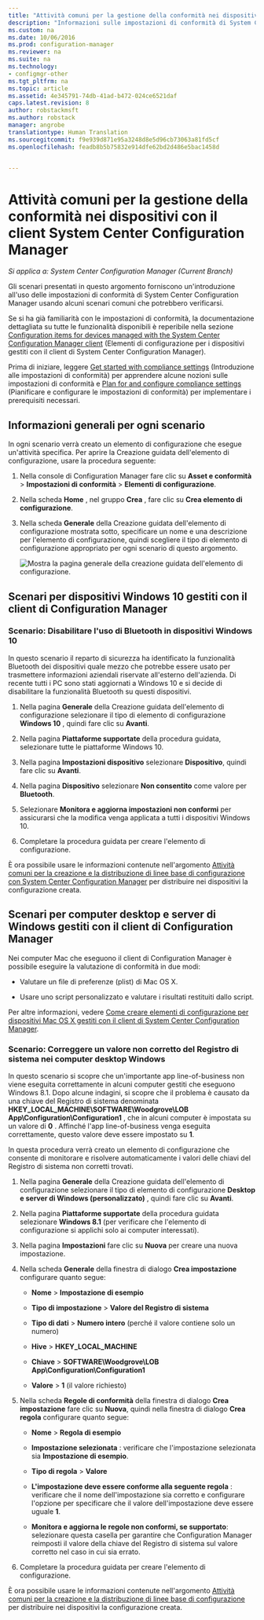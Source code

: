 ```yaml
---
title: "Attività comuni per la gestione della conformità nei dispositivi con il client System Center Configuration Manager | Microsoft Docs"
description: "Informazioni sulle impostazioni di conformità di System Center Configuration Manager in alcuni scenari comuni."
ms.custom: na
ms.date: 10/06/2016
ms.prod: configuration-manager
ms.reviewer: na
ms.suite: na
ms.technology:
- configmgr-other
ms.tgt_pltfrm: na
ms.topic: article
ms.assetid: 4e345791-74db-41ad-b472-024ce6521daf
caps.latest.revision: 8
author: robstackmsft
ms.author: robstack
manager: angrobe
translationtype: Human Translation
ms.sourcegitcommit: f9e939d871e95a3248d8e5d96cb73063a81fd5cf
ms.openlocfilehash: feadb8b5b75832e914dfe62bd2d486e5bac1458d


---
```

# <a name="common-tasks-for-managing-compliance-on-devices-with-the-system-center-configuration-manager-client"></a>Attività comuni per la gestione della conformità nei dispositivi con il client System Center Configuration Manager

*Si applica a: System Center Configuration Manager (Current Branch)*

Gli scenari presentati in questo argomento forniscono un'introduzione all'uso delle impostazioni di conformità di System Center Configuration Manager usando alcuni scenari comuni che potrebbero verificarsi.  

 Se si ha già familiarità con le impostazioni di conformità, la documentazione dettagliata su tutte le funzionalità disponibili è reperibile nella sezione [Configuration items for devices managed with the System Center Configuration Manager client](../../compliance/deploy-use/configuration-items-for-devices-managed-with-the-client.md) (Elementi di configurazione per i dispositivi gestiti con il client di System Center Configuration Manager).  

 Prima di iniziare, leggere [Get started with compliance settings](../../compliance/get-started/get-started-with-compliance-settings.md) (Introduzione alle impostazioni di conformità) per apprendere alcune nozioni sulle impostazioni di conformità e [Plan for and configure compliance settings](../../compliance/plan-design/plan-for-and-configure-compliance-settings.md) (Pianificare e configurare le impostazioni di conformità) per implementare i prerequisiti necessari.  

## <a name="general-information-for-each-scenario"></a>Informazioni generali per ogni scenario  
 In ogni scenario verrà creato un elemento di configurazione che esegue un'attività specifica. Per aprire la Creazione guidata dell'elemento di configurazione, usare la procedura seguente:  

1.  Nella console di Configuration Manager fare clic su **Asset e conformità** > **Impostazioni di conformità** > **Elementi di configurazione**.  

3.  Nella scheda **Home** , nel gruppo **Crea** , fare clic su **Crea elemento di configurazione**.  

4.  Nella scheda **Generale** della Creazione guidata dell'elemento di configurazione mostrata sotto, specificare un nome e una descrizione per l'elemento di configurazione, quindi scegliere il tipo di elemento di configurazione appropriato per ogni scenario di questo argomento.  

     ![Mostra la pagina generale della creazione guidata dell'elemento di configurazione.](/sccm/compliance/plan-design/media/Compliance-Settings-Wizard---1.png)  

## <a name="scenarios-for-windows-10-devices-managed-with-the-configuration-manager-client"></a>Scenari per dispositivi Windows 10 gestiti con il client di Configuration Manager  

### <a name="scenario-disable-the-use-of-bluetooth-on-windows-10-devices"></a>Scenario: Disabilitare l'uso di Bluetooth in dispositivi Windows 10  
 In questo scenario il reparto di sicurezza ha identificato la funzionalità Bluetooth dei dispositivi quale mezzo che potrebbe essere usato per trasmettere informazioni aziendali riservate all'esterno dell'azienda. Di recente tutti i PC sono stati aggiornati a Windows 10 e si decide di disabilitare la funzionalità Bluetooth su questi dispositivi.  

1.  Nella pagina **Generale** della Creazione guidata dell'elemento di configurazione selezionare il tipo di elemento di configurazione **Windows 10** , quindi fare clic su **Avanti**.  

2.  Nella pagina **Piattaforme supportate** della procedura guidata, selezionare tutte le piattaforme Windows 10.  

3.  Nella pagina **Impostazioni dispositivo** selezionare **Dispositivo**, quindi fare clic su **Avanti**.  

4.  Nella pagina **Dispositivo** selezionare **Non consentito** come valore per **Bluetooth**.  

5.  Selezionare **Monitora e aggiorna impostazioni non conformi** per assicurarsi che la modifica venga applicata a tutti i dispositivi Windows 10.  

6.  Completare la procedura guidata per creare l'elemento di configurazione.  

 È ora possibile usare le informazioni contenute nell'argomento [Attività comuni per la creazione e la distribuzione di linee base di configurazione con System Center Configuration Manager](../../compliance/plan-design/common-tasks-for-creating-and-deploying-configuration-baselines.md) per distribuire nei dispositivi la configurazione creata.  

## <a name="scenarios-for-windows-desktop-and-server-computers-managed-with-the-configuration-manager-client"></a>Scenari per computer desktop e server di Windows gestiti con il client di Configuration Manager  
 Nei computer Mac che eseguono il client di Configuration Manager è possibile eseguire la valutazione di conformità in due modi:  

-   Valutare un file di preferenze (plist) di Mac OS X.  

-   Usare uno script personalizzato e valutare i risultati restituiti dallo script.  

 Per altre informazioni, vedere [Come creare elementi di configurazione per dispositivi Mac OS X gestiti con il client di System Center Configuration Manager](../../compliance/deploy-use/create-configuration-items-for-mac-os-x-devices-managed-with-the-client.md).  

### <a name="scenario-remediate-an-incorrect-registry-value-on-windows-desktop-computers"></a>Scenario: Correggere un valore non corretto del Registro di sistema nei computer desktop Windows  
 In questo scenario si scopre che un'importante app line-of-business non viene eseguita correttamente in alcuni computer gestiti che eseguono Windows 8.1. Dopo alcune indagini, si scopre che il problema è causato da una chiave del Registro di sistema denominata **HKEY_LOCAL_MACHINE\SOFTWARE\Woodgrove\LOB App\Configuration\Configuration1** , che in alcuni computer è impostata su un valore di **0** . Affinché l'app line-of-business venga eseguita correttamente, questo valore deve essere impostato su **1**.  

 In questa procedura verrà creato un elemento di configurazione che consente di monitorare e risolvere automaticamente i valori delle chiavi del Registro di sistema non corretti trovati.  

1.  Nella pagina **Generale** della Creazione guidata dell'elemento di configurazione selezionare il tipo di elemento di configurazione **Desktop e server di Windows (personalizzato)** , quindi fare clic su **Avanti**.  

2.  Nella pagina **Piattaforme supportate** della procedura guidata selezionare **Windows 8.1** (per verificare che l'elemento di configurazione si applichi solo ai computer interessati).  

3.  Nella pagina **Impostazioni** fare clic su **Nuova** per creare una nuova impostazione.  

4.  Nella scheda **Generale** della finestra di dialogo **Crea impostazione** configurare quanto segue:  

    -   **Nome** > **Impostazione di esempio**  

    -   **Tipo di impostazione** > **Valore del Registro di sistema**  

    -   **Tipo di dati** > **Numero intero** (perché il valore contiene solo un numero)  

    -   **Hive** > **HKEY_LOCAL_MACHINE**  

    -   **Chiave** > **SOFTWARE\Woodgrove\LOB App\Configuration\Configuration1**  

    -   **Valore** > **1** (il valore richiesto)  

5.  Nella scheda **Regole di conformità** della finestra di dialogo **Crea impostazione** fare clic su **Nuova**, quindi nella finestra di dialogo **Crea regola** configurare quanto segue:  

    -   **Nome** > **Regola di esempio**  

    -   **Impostazione selezionata** : verificare che l'impostazione selezionata sia **Impostazione di esempio**.  

    -   **Tipo di regola** > **Valore**  

    -   **L'impostazione deve essere conforme alla seguente regola** : verificare che il nome dell'impostazione sia corretto e configurare l'opzione per specificare che il valore dell'impostazione deve essere uguale **1**.  

    -   **Monitora e aggiorna le regole non conformi, se supportato**: selezionare questa casella per garantire che Configuration Manager reimposti il valore della chiave del Registro di sistema sul valore corretto nel caso in cui sia errato.  

6.  Completare la procedura guidata per creare l'elemento di configurazione.  

 È ora possibile usare le informazioni contenute nell'argomento [Attività comuni per la creazione e la distribuzione di linee base di configurazione](../../compliance/plan-design/common-tasks-for-creating-and-deploying-configuration-baselines.md) per distribuire nei dispositivi la configurazione creata.  



<!--HONumber=Dec16_HO3-->


